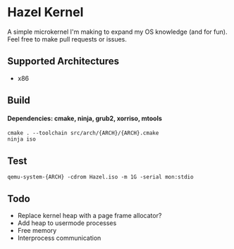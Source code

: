 # Hazel Kernel

A simple microkernel I'm making to expand my OS knowledge (and for fun). Feel free to make pull requests or issues.

## Supported Architectures
- x86

## Build
#### Dependencies: cmake, ninja, grub2, xorriso, mtools
```
cmake . --toolchain src/arch/{ARCH}/{ARCH}.cmake
ninja iso
```

## Test
```
qemu-system-{ARCH} -cdrom Hazel.iso -m 1G -serial mon:stdio
```

## Todo
- Replace kernel heap with a page frame allocator?
- Add heap to usermode processes
- Free memory
- Interprocess communication
